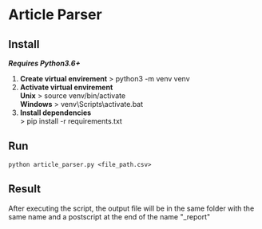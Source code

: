 # Article Parser
## Install
***Requires Python3.6+***
1. **Create virtual envirement** > python3 -m venv venv
3. **Activate virtual envirement**<br>
**Unix** > source venv/bin/activate  
**Windows** > venv\Scripts\activate.bat
3. **Install dependencies**<br>
 \> pip install -r requirements.txt


## Run
    python article_parser.py <file_path.csv>
## Result
After executing the script, the output file will be in the same folder with the
same name and a postscript at the end of the name "_report"
